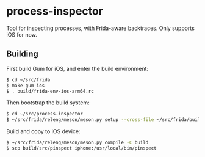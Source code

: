 # process-inspector

Tool for inspecting processes, with Frida-aware backtraces. Only
supports iOS for now.

## Building

First build Gum for iOS, and enter the build environment:

```sh
$ cd ~/src/frida
$ make gum-ios
$ . build/frida-env-ios-arm64.rc
```

Then bootstrap the build system:

```sh
$ cd ~/src/process-inspector
$ ~/src/frida/releng/meson/meson.py setup --cross-file ~/src/frida/build/frida-ios-arm64.txt build
```

Build and copy to iOS device:

```sh
$ ~/src/frida/releng/meson/meson.py compile -C build
$ scp build/src/pinspect iphone:/usr/local/bin/pinspect
```
